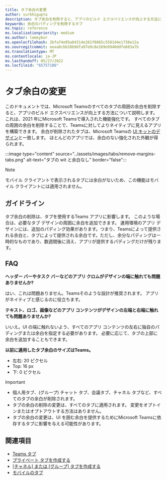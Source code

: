 ```yaml
---
title: タブ余白の変更
author: surbhigupta
description: タブ余白を削除すると、アプリのビルド エクスペリエンスが向上する方法について説明します。
keywords: 余白のパディングを削除するタブ
ms.topic: reference
ms.localizationpriority: medium
ms.author: lomeybur
ms.openlocfilehash: 2bfa74e95a84314e261f8865c5581d4e1738e12a
ms.sourcegitcommit: eeaa8cbb10b9dfa97e9c8e169e9940ddfe683a7b
ms.translationtype: MT
ms.contentlocale: ja-JP
ms.lasthandoff: 05/27/2022
ms.locfileid: "65757186"
---
```

# <a name="tab-margin-changes"></a>タブ余白の変更

このドキュメントでは、Microsoft Teamsのすべてのタブの周囲の余白を削除すると、アプリのビルド エクスペリエンスが向上する方法について説明します。 これは、2021 年にMicrosoft Teamsで導入された機能強化です。
すべてのタブの周囲の余白を削除することで、Teamsに対してよりネイティブに見えるアプリを構築できます。 余白が削除されたタブは、Microsoft Teamsの [UI キットのデザイン](~/tabs/design/tabs.md)と一致します。 ほとんどのアプリでは、余白のない強化された外観が得られます。

:::image type="content" source="../assets/images/tabs/remove-margins-tabs.png" alt-text="タブの wit と余白なし" border="false":::

> [!NOTE]
> モバイル クライアントで表示されるタブには余白がないため、この機能はモバイル クライアントには適用されません。

## <a name="guidelines"></a>ガイドライン

タブ余白の削除は、タブを使用するTeams アプリに影響します。 このような場合は、必要なタブ デザインの周囲に余白を追加できます。 運用環境のアプリ デザインには、追加のパディング効果があります。つまり、Teamsによって提供される余白と、タブによって提供される余白です。ただし、余分なパディングは一時的なものであり、数週間後に消え、アプリが提供するパディングだけが残ります。

## <a name="faq"></a>FAQ

**ヘッダー バーやタスク バーなどのアプリ クロムがデザインの端に触れても問題ありませんか?**

はい、これは問題ありません。Teamsそのような設計が推奨されます。 アプリがネイティブと感じるのに役立ちます。

**テキスト、ロゴ、画像などのアプリ コンテンツがデザインの左端と右端に触れても問題ありませんか?**

いいえ。UI の端に触れないよう、すべてのアプリ コンテンツの左右に独自のパディングまたは余白を指定する必要があります。 必要に応じて、タブの上部に余白を追加することもできます。

**以前に適用したタブ余白のサイズはTeams。**

* 左右: 20 ピクセル
* Top: 16 px
* 下: 0 ピクセル

> [!IMPORTANT]
>
> * 個人用タブ、(グループ) チャット タブ、会議タブ、チャネル タブなど、すべてのタブの余白が削除されます。
> * タブの余白の削除の変更は、すべてのタブに適用されます。 変更をオプトインまたはオプトアウトする方法はありません。
> * タブの余白の変更は、UI を囲む余白を提供するためにMicrosoft Teamsに依存するタブに影響を与える可能性があります。

## <a name="see-also"></a>関連項目

* [Teams タブ](~/tabs/what-are-tabs.md)
* [プライベート タブを作成する](~/tabs/how-to/create-personal-tab.md)
* [[チャネル] または [グループ] タブを作成する](~/tabs/how-to/create-channel-group-tab.md)
* [モバイルのタブ](~/tabs/design/tabs-mobile.md)
